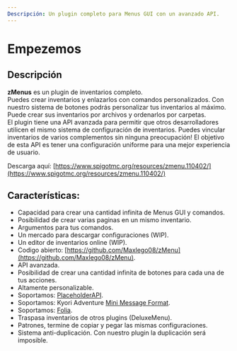 ```yaml
---
Descripción: Un plugin completo para Menus GUI con un avanzado API.
---
```


# Empezemos

## Descripción

**zMenus** es un plugin de inventarios completo.\
Puedes crear inventarios y enlazarlos con comandos personalizados. Con nuestro sistema de botones podrás personalizar tus inventarios al máximo.\
Puede crear sus inventarios por archivos y ordenarlos por carpetas.\
El plugin tiene una API avanzada para permitir que otros desarrolladores utilicen el mismo sistema de configuración de inventarios. Puedes vincular inventarios de varios complementos sin ninguna preocupación! El objetivo de esta API es tener una configuración uniforme para una mejor experiencia de usuario.



Descarga aquí: [https://www.spigotmc.org/resources/zmenu.110402/](https://www.spigotmc.org/resources/zmenu.110402/)

## Características:

* Capacidad para crear una cantidad infinita de Menus GUI y comandos.
* Posibilidad de crear varias paginas en un mismo inventario.
* Argumentos para tus comandos.
* Un mercado para descargar configuraciones (WIP).
* Un editor de inventarios online (WIP).
* Codigo abierto: [https://github.com/Maxlego08/zMenu](https://github.com/Maxlego08/zMenu).
* API avanzada.
* Posibilidad de crear una cantidad infinita de botones para cada una de tus acciones.
* Altamente personalizable.
* Soportamos: [PlaceholderAPI](https://www.spigotmc.org/resources/placeholderapi.6245/).
* Soportamos: Kyori Adventure [Mini Message Format](https://docs.adventure.kyori.net/minimessage/format.html).
* Soportamos: [Folia](https://papermc.io/software/folia).
* Traspasa inventarios de otros plugins (DeluxeMenu).
* Patrones, termine de copiar y pegar las mismas configuraciones.
* Sistema anti-duplicación. Con nuestro plugin la duplicación será imposible.
